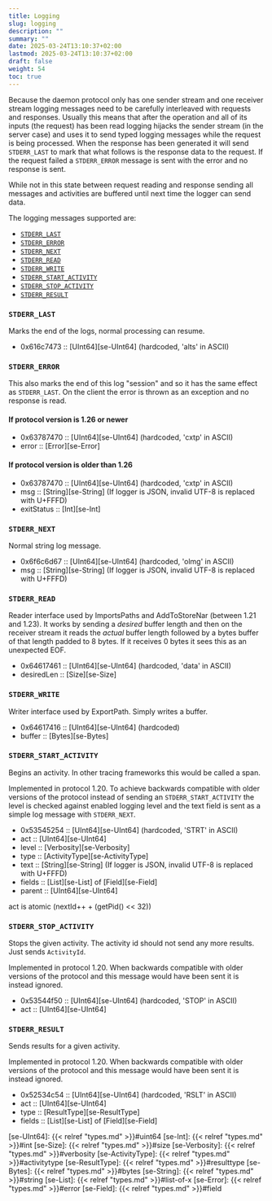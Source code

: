 ```yaml
---
title: Logging
slug: logging
description: ""
summary: ""
date: 2025-03-24T13:10:37+02:00
lastmod: 2025-03-24T13:10:37+02:00
draft: false
weight: 54
toc: true
---
```


Because the daemon protocol only has one sender stream and one receiver stream
logging messages need to be carefully interleaved with requests and responses.
Usually this means that after the operation and all of its inputs (the request)
has been read logging hijacks the sender stream (in the server case) and uses
it to send typed logging messages while the request is being processed. When
the response has been generated it will send `STDERR_LAST` to mark that what
follows is the response data to the request. If the request failed a
`STDERR_ERROR` message is sent with the error and no response is sent.

While not in this state between request reading and response sending all
messages and activities are buffered until next time the logger can send data.

The logging messages supported are:
- [`STDERR_LAST`](#stderr_last)
- [`STDERR_ERROR`](#stderr_error)
- [`STDERR_NEXT`](#stderr_next)
- [`STDERR_READ`](#stderr_read)
- [`STDERR_WRITE`](#stderr_write)
- [`STDERR_START_ACTIVITY`](#stderr_start_activity)
- [`STDERR_STOP_ACTIVITY`](#stderr_stop_activity)
- [`STDERR_RESULT`](#stderr_result)


### `STDERR_LAST`
Marks the end of the logs, normal processing can resume.

- 0x616c7473 :: [UInt64][se-UInt64] (hardcoded, 'alts' in ASCII)


### `STDERR_ERROR`
This also marks the end of this log "session" and so it
has the same effect as `STDERR_LAST`.
On the client the error is thrown as an exception and no response is read.

#### If protocol version is 1.26 or newer
- 0x63787470 :: [UInt64][se-UInt64] (hardcoded, 'cxtp' in ASCII)
- error :: [Error][se-Error]

#### If protocol version is older than 1.26
- 0x63787470 :: [UInt64][se-UInt64] (hardcoded, 'cxtp' in ASCII)
- msg :: [String][se-String] (If logger is JSON, invalid UTF-8 is replaced with U+FFFD)
- exitStatus :: [Int][se-Int]


### `STDERR_NEXT`
Normal string log message.

- 0x6f6c6d67 :: [UInt64][se-UInt64] (hardcoded, 'olmg' in ASCII)
- msg :: [String][se-String] (If logger is JSON, invalid UTF-8 is replaced with U+FFFD)


### `STDERR_READ`
Reader interface used by ImportsPaths and AddToStoreNar (between 1.21 and 1.23).
It works by sending a *desired* buffer length and then on the receiver stream it
reads the *actual* buffer length followed by a bytes buffer of that length padded to
8 bytes. If it receives 0 bytes it sees this as an unexpected EOF.

- 0x64617461 :: [UInt64][se-UInt64] (hardcoded, 'data' in ASCII)
- desiredLen :: [Size][se-Size]


### `STDERR_WRITE`
Writer interface used by ExportPath. Simply writes a buffer.

- 0x64617416 :: [UInt64][se-UInt64] (hardcoded)
- buffer :: [Bytes][se-Bytes]


### `STDERR_START_ACTIVITY`
Begins an activity. In other tracing frameworks this would be called a span.

Implemented in protocol 1.20. To achieve backwards compatible with older
versions of the protocol instead of sending an `STDERR_START_ACTIVITY`
the level is checked against enabled logging level and the text field is
sent as a simple log message with `STDERR_NEXT`.

- 0x53545254 :: [UInt64][se-UInt64] (hardcoded, 'STRT' in ASCII)
- act :: [UInt64][se-UInt64]
- level :: [Verbosity][se-Verbosity]
- type :: [ActivityType][se-ActivityType]
- text :: [String][se-String] (If logger is JSON, invalid UTF-8 is replaced with U+FFFD)
- fields :: [List][se-List] of [Field][se-Field]
- parent :: [UInt64][se-UInt64]


act is atomic (nextId++ + (getPid() << 32))


### `STDERR_STOP_ACTIVITY`
Stops the given activity. The activity id should not send any more results.
Just sends `ActivityId`.

Implemented in protocol 1.20. When backwards compatible with older versions of
the protocol and this message would have been sent it is instead ignored.

- 0x53544f50 :: [UInt64][se-UInt64] (hardcoded, 'STOP' in ASCII)
- act :: [UInt64][se-UInt64]


### `STDERR_RESULT`
Sends results for a given activity.

Implemented in protocol 1.20. When backwards compatible with older versions of
the protocol and this message would have been sent it is instead ignored.

- 0x52534c54 :: [UInt64][se-UInt64] (hardcoded, 'RSLT' in ASCII)
- act :: [UInt64][se-UInt64]
- type :: [ResultType][se-ResultType]
- fields :: [List][se-List] of [Field][se-Field]



[se-UInt64]: {{< relref "types.md" >}}#uint64
[se-Int]: {{< relref "types.md" >}}#int
[se-Size]: {{< relref "types.md" >}}#size
[se-Verbosity]: {{< relref "types.md" >}}#verbosity
[se-ActivityType]: {{< relref "types.md" >}}#activitytype
[se-ResultType]: {{< relref "types.md" >}}#resulttype
[se-Bytes]: {{< relref "types.md" >}}#bytes
[se-String]: {{< relref "types.md" >}}#string
[se-List]: {{< relref "types.md" >}}#list-of-x
[se-Error]: {{< relref "types.md" >}}#error
[se-Field]: {{< relref "types.md" >}}#field
